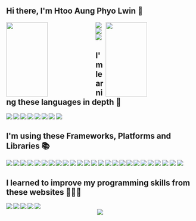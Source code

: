 ## Hi there, I'm Htoo Aung Phyo Lwin 👋

<!--
**Lwin2000-dev/Lwin2000-dev** is a ✨ _special_ ✨ repository because its `README.md` (this file) appears on your GitHub profile.

Here are some ideas to get you started:

- 🔭 I’m currently working on ...
- 🌱 I’m currently learning ...
- 👯 I’m looking to collaborate on ...
- 🤔 I’m looking for help with ...
- 💬 Ask me about ...
- 📫 How to reach me: ...
- 😄 Pronouns: ...
- ⚡ Fun fact: ...
-->

<img align="left" width="47%" height="200px" 
     src="https://github-readme-stats.vercel.app/api?username=lwin2000-dev&show_icons=true&theme=tokyonight" />

<img align="right" width="47%" height="200px" 
     src="https://streak-stats.demolab.com?user=lwin2000-dev&theme=tokyonight&border_radius=4.5" />

<img align="left" src="https://img.shields.io/badge/Spotify-1ED760?style=for-the-badge&logo=spotify&logoColor=white" />
<img align="left" src="https://img.shields.io/badge/YouTube_Music-FF0000?style=for-the-badge&logo=youtube-music&logoColor=white" />
<img  src="https://img.shields.io/badge/Apple_Music-9933CC?style=for-the-badge&logo=apple-music&logoColor=white" />

<!-- Languages -->
## I'm learning these languages in depth  🚀

<img align="left" src="https://img.shields.io/badge/html5-%23E34F26.svg?style=for-the-badge&logo=html5&logoColor=white" />
<img align="left" src="https://img.shields.io/badge/css3-%231572B6.svg?style=for-the-badge&logo=css3&logoColor=white" />
<img align="left" src="https://img.shields.io/badge/javascript-%23323330.svg?style=for-the-badge&logo=javascript&logoColor=%23F7DF1E" />
<img align="left" src="https://img.shields.io/badge/typescript-%23007ACC.svg?style=for-the-badge&logo=typescript&logoColor=white" />
<img align="left" src="https://img.shields.io/badge/java-%23ED8B00.svg?style=for-the-badge&logo=openjdk&logoColor=white" />
<img align="left" src="https://img.shields.io/badge/php-%23777BB4.svg?style=for-the-badge&logo=php&logoColor=white" />
<img src="https://img.shields.io/badge/python-3670A0?style=for-the-badge&logo=python&logoColor=ffdd54" />
<img src="https://img.shields.io/badge/dart-%230175C2.svg?style=for-the-badge&logo=dart&logoColor=white" />

## I'm using these Frameworks, Platforms and Libraries 📚

<img align="left" src="https://img.shields.io/badge/vite-%23646CFF.svg?style=for-the-badge&logo=vite&logoColor=white" />
<img align="left" src="https://img.shields.io/badge/webpack-%238DD6F9.svg?style=for-the-badge&logo=webpack&logoColor=black" />
<img align="left" src="https://img.shields.io/badge/FastAPI-005571?style=for-the-badge&logo=fastapi" />
<img align="left" src="https://img.shields.io/badge/strapi-%232E7EEA.svg?style=for-the-badge&logo=strapi&logoColor=white" />
<img src="https://img.shields.io/badge/threejs-black?style=for-the-badge&logo=three.js&logoColor=white" />

<img align="left" src="https://img.shields.io/badge/bootstrap-%23563D7C.svg?style=for-the-badge&logo=bootstrap&logoColor=white" />
<img align="left" src="https://img.shields.io/badge/tailwindcss-%2338B2AC.svg?style=for-the-badge&logo=tailwind-css&logoColor=white" />
<img align="left" src="https://img.shields.io/badge/Vuetify-1867C0?style=for-the-badge&logo=vuetify&logoColor=AEDDFF" />
<img align="left" src="https://img.shields.io/badge/MUI-%230081CB.svg?style=for-the-badge&logo=mui&logoColor=white" />
<img src="https://img.shields.io/badge/SASS-hotpink.svg?style=for-the-badge&logo=SASS&logoColor=white" />

<img align="left" src="https://img.shields.io/badge/node.js-6DA55F?style=for-the-badge&logo=node.js&logoColor=white" />
<img align="left" src="https://img.shields.io/badge/jquery-%230769AD.svg?style=for-the-badge&logo=jquery&logoColor=white" />
<img align="left" src="https://img.shields.io/badge/vuejs-%2335495e.svg?style=for-the-badge&logo=vuedotjs&logoColor=%234FC08D" />
<img align="left" src="https://img.shields.io/badge/react-%2320232a.svg?style=for-the-badge&logo=react&logoColor=%2361DAFB" />
<img align="left" src="https://img.shields.io/badge/Nuxt-002E3B?style=for-the-badge&logo=nuxtdotjs&logoColor=#00DC82" />
<img align="left" src="https://img.shields.io/badge/Next-black?style=for-the-badge&logo=next.js&logoColor=white" />
<img align="left" src="https://img.shields.io/badge/laravel-%23FF2D20.svg?style=for-the-badge&logo=laravel&logoColor=white" />
<img src="https://img.shields.io/badge/JWT-black?style=for-the-badge&logo=JSON%20web%20tokens" />

<img align="left" src="https://img.shields.io/badge/express.js-%23404d59.svg?style=for-the-badge&logo=express&logoColor=%2361DAFB" />
<img align="left" src="https://img.shields.io/badge/Electron-191970?style=for-the-badge&logo=Electron&logoColor=white" />
<img align="left" src="https://img.shields.io/badge/tauri-%2324C8DB.svg?style=for-the-badge&logo=tauri&logoColor=%23FFFFFF" />
<img align="left" src="https://img.shields.io/badge/Socket.io-black?style=for-the-badge&logo=socket.io&badgeColor=010101" />
<img align="left" src="https://img.shields.io/badge/Flutter-%2302569B.svg?style=for-the-badge&logo=Flutter&logoColor=white" />
<img align="left" src="https://img.shields.io/badge/flask-%23000.svg?style=for-the-badge&logo=flask&logoColor=white" />
<img src="https://img.shields.io/badge/spring-%236DB33F.svg?style=for-the-badge&logo=spring&logoColor=white" />


## I learned to improve my programming skills from these websites 👨🏻‍💻

<img align="left" src="https://img.shields.io/badge/Codecademy-FFF0E5?style=for-the-badge&logo=codecademy&logoColor=1F243A" />
<img align="left" src="https://img.shields.io/badge/Freecodecamp-%23123.svg?&style=for-the-badge&logo=freecodecamp&logoColor=green" />
<img align="left" src="https://img.shields.io/badge/Skill%20share-002333?style=for-the-badge&logo=skillshare&logoColor=00FF84" />
<img align="left" src="https://img.shields.io/badge/Coursera-%230056D2.svg?style=for-the-badge&logo=Coursera&logoColor=white" />
<img src="https://img.shields.io/badge/Udemy-A435F0?style=for-the-badge&logo=Udemy&logoColor=white" />

<div align="center">
     <img align="center"
     src="https://github-readme-stats.vercel.app/api/top-langs/?username=lwin2000-dev&langs_count=10&show_icons=true&theme=tokyonight&border_radius=10" />
</div>






